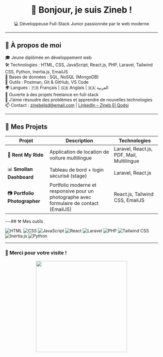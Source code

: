 <h1 align="center">👋 Bonjour, je suis Zineb !</h1>

<p align="center">
  💻 Développeuse Full-Stack Junior passionnée par le web moderne  
</p>



---
## 🚀 À propos de moi

🎓 Jeune diplômée en développement web  
🛠️ Technologies : HTML, CSS, JavaScript, React.js, PHP, Laravel, Tailwind CSS, Python, Inertia.js, EmailJS  
💾 Bases de données : SQL, NoSQL (MongoDB)  
🧰 Outils : Postman, Git & GitHub, VS Code  
🌍 Langues : 🇫🇷 Français | 🇬🇧 Anglais | 🇲🇦 العربية  
🚀 Ouverte à des projets freelance en full-stack  
🔧 J’aime résoudre des problèmes et apprendre de nouvelles technologies  
📫 Contact : [zinebelqd@email.com](mailto:zinebelqd@email.com) | [LinkedIn – Zineb El Qodsi](www.linkedin.com/in/zineb-el-qodsi-64578b333)




---
## 🚀 Mes Projets

| Projet | Description | Technologies |
|--------|-------------|--------------|
| 🚗 **Rent My Ride** | Application de location de voiture multilingue | Laravel, React.js, PDF, Mail, Multilingue |
| 📊 **Smollan Dashboard** | Tableau de bord + login sécurisé (stage) | Laravel, React.js |
| 📷 **Portfolio Photographer** | Portfolio moderne et responsive pour un photographe avec formulaire de contact (EmailJS) | React.js, Tailwind CSS, EmailJS |


---## ⚒️ Mes outils

![HTML](https://img.shields.io/badge/-HTML5-E34F26?logo=html5&logoColor=white&style=for-the-badge)
![CSS](https://img.shields.io/badge/-CSS3-1572B6?logo=css3&logoColor=white&style=for-the-badge)
![JavaScript](https://img.shields.io/badge/-JavaScript-F7DF1E?logo=javascript&logoColor=black&style=for-the-badge)
![React](https://img.shields.io/badge/-React-61DAFB?logo=react&logoColor=black&style=for-the-badge)
![Laravel](https://img.shields.io/badge/-Laravel-FF2D20?logo=laravel&logoColor=white&style=for-the-badge)
![PHP](https://img.shields.io/badge/-PHP-777BB4?logo=php&logoColor=white&style=for-the-badge)
![Tailwind CSS](https://img.shields.io/badge/-Tailwind-38B2AC?logo=tailwind-css&logoColor=white&style=for-the-badge)
![Inertia.js](https://img.shields.io/badge/-Inertia.js-9553E9?style=for-the-badge&logo=buffer&logoColor=white)
![Python](https://img.shields.io/badge/-Python-3776AB?logo=python&logoColor=white&style=for-the-badge)


---





### 🙌 Merci pour votre visite !

<p align="center">
  <img src="https://media.giphy.com/media/qgQUggAC3Pfv687qPC/giphy.gif" width="300" />
</p>

